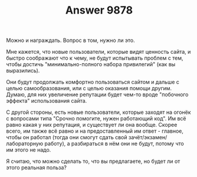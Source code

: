 ﻿---
title: "Answer 9878"
se.owner.user_id: 183305
se.owner.display_name: "ВЛ 80"
se.owner.link: "https://ru.meta.stackoverflow.com/users/183305/%d0%92%d0%9b-80"
se.answer_id: 9878
se.question_id: 9862
se.post_type: answer
se.score: 4
se.is_accepted: False
---
<p>Можно и награждать. Вопрос в том, нужно ли это.</p>

<p>Мне кажется, что новые пользователи, которые видят ценность сайта, и быстро соображают что к чему, не будут испытывать проблем с тем, чтобы достичь "минимально-полного набора привилегий" (как вы выразились).</p>

<p>Они будут продолжать комфортно пользоваться сайтом и дальше с целью самообразования, или с целью оказания помощи другим. Думаю, для них увеличение репутации будет чем-то вроде "побочного эффекта" использования сайта.</p>

<p>С другой стороны, есть новые пользователи, которые заходят на огонёк с вопросами типа "Срочно помогите, нужен работающий код". Им всё равно какая у них репутация, и существует ли она вообще. Скорее всего, им также всё равно и на предоставленный им ответ - главное, чтобы он работал (тогда они смогут сдать свой зачёт/экзамен/лабораторную работу), а разбираться в нём они не будут, потому что им этого не надо.</p>

<p>Я считаю, что можно сделать то, что вы предлагаете, но будет ли от этого реальная польза?</p>
